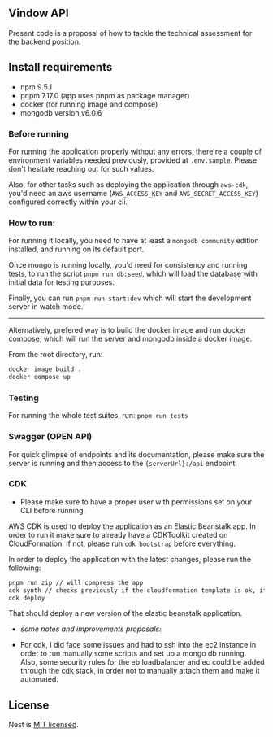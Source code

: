 ## Vindow API

Present code is a proposal of how to tackle the technical assessment for the backend position. 

## Install requirements 

- npm 9.5.1
- pnpm 7.17.0 (app uses pnpm as package manager)
- docker (for running image and compose)
- mongodb version v6.0.6

### Before running 

For running the application properly without any errors, there're a couple of environment variables needed previously, provided at `.env.sample`. Please don't hesitate reaching out for such values.

Also, for other tasks such as deploying the application through `aws-cdk`, you'd need an aws username (`AWS_ACCESS_KEY` and `AWS_SECRET_ACCESS_KEY`) configured correctly within your cli.

### How to run:

For running it locally, you need to have at least a `mongodb community` edition installed, and running on its default port. 

Once mongo is running locally, you'd need for consistency and running tests, to run the script `pnpm run db:seed`, which will load the database with initial data for testing purposes. 

Finally, you can run `pnpm run start:dev` which will start the development server in watch mode. 

------

Alternatively, prefered way is to build the docker image and run docker compose, which will run the server and mongodb inside a docker image.

From the root directory, run: 

```bash
docker image build .
docker compose up
```

### Testing 

For running the whole test suites, run: 
`pnpm run tests`

### Swagger (OPEN API)

For quick glimpse of endpoints and its documentation, please make sure the server is running and then access to the `{serverUrl}:/api` endpoint.

### CDK 

* Please make sure to have a proper user with permissions set on your CLI before running.

AWS CDK is used to deploy the application as an Elastic Beanstalk app. In order to run it make sure to already have a CDKToolkit created on CloudFormation. If not, please run `cdk bootstrap` before everything. 

In order to deploy the application with the latest changes, please run the following: 

```bash 
pnpm run zip // will compress the app
cdk synth // checks previously if the cloudformation template is ok, if not errors will arise here, similar to a build process
cdk deploy
```

That should deploy a new version of the elastic beanstalk application. 

* _some notes and improvements proposals:_ 

- For cdk, I did face some issues and had to ssh into the ec2 instance in order to run manually some scripts and set up a mongo db running. Also, some security rules for the eb loadbalancer and ec could be added through the cdk stack, in order not to manually attach them and make it automated.

## License

Nest is [MIT licensed](LICENSE).
